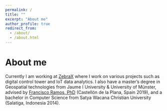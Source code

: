 ```yaml
---
permalink: /
title: ""
excerpt: "About me"
author_profile: true
redirect_from: 
  - /about/
  - /about.html
---
```



About me
======
Currently I am working at [ZebraX](https://www.zebrax.id/) where I work on various projects such as digital control tower and IoT data analytics. I also have a master’s degree in Geospatial technologies from Jaume I University & University of Münster, advised by [Francisco Ramos, PhD](http://pixel.uji.es/francisco/) (Castellón de la Plana, Spain 2019), and a bachelor in Computer Science from Satya Wacana Christian University (Salatiga, Indonesia 2014).
